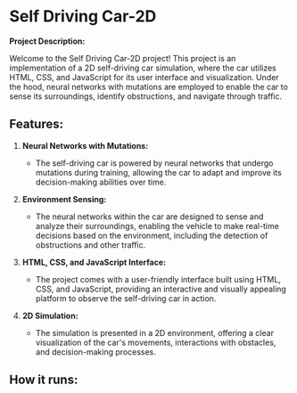 # Self Driving Car-2D

**Project Description:**

Welcome to the Self Driving Car-2D project! This project is an implementation of a 2D self-driving car simulation, where the car utilizes HTML, CSS, and JavaScript for its user interface and visualization. Under the hood, neural networks with mutations are employed to enable the car to sense its surroundings, identify obstructions, and navigate through traffic.

## Features:

1. **Neural Networks with Mutations:**
   - The self-driving car is powered by neural networks that undergo mutations during training, allowing the car to adapt and improve its decision-making abilities over time.

2. **Environment Sensing:**
   - The neural networks within the car are designed to sense and analyze their surroundings, enabling the vehicle to make real-time decisions based on the environment, including the detection of obstructions and other traffic.

3. **HTML, CSS, and JavaScript Interface:**
   - The project comes with a user-friendly interface built using HTML, CSS, and JavaScript, providing an interactive and visually appealing platform to observe the self-driving car in action.

4. **2D Simulation:**
   - The simulation is presented in a 2D environment, offering a clear visualization of the car's movements, interactions with obstacles, and decision-making processes.

## How it runs:


